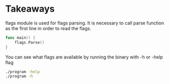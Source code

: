 # Takeaways

flags module is used for flags parsing. It is necessary to call parse function as the first line in order to read the flags.

```go
func main() {
    flags.Parse()
}
```

You can see what flags are available by running the binary with -h or -help flag

```bash
./program -help
./program -h
```
